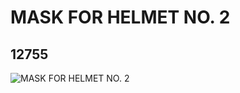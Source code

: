 # MASK FOR HELMET NO. 2
## 12755
![MASK FOR HELMET NO. 2](https://lc-www-live-s.legocdn.com/media/bricks/5/2/6021269.jpg)
